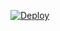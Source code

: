 [![Deploy](https://www.herokucdn.com/deploy/button.png)](https://dashboard.heroku.com/new?template=https://github.com/maodog/dyurtfko.git)
